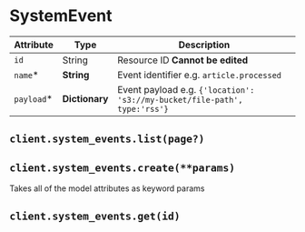 # SystemEvent

| Attribute | Type | Description |
| --------- | ---- | ----------- |
| `id`       | String         | Resource ID **Cannot be edited** |
| `name`*    | **String**     | Event identifier e.g. `article.processed` |
| `payload`* | **Dictionary** | Event payload e.g. `{'location': 's3://my-bucket/file-path', type:'rss'}` |

## `client.system_events.list(page?)`

## `client.system_events.create(**params)`

Takes all of the model attributes as keyword params

## `client.system_events.get(id)`
